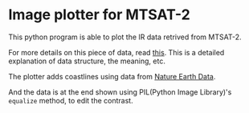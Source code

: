 Image plotter for MTSAT-2
=========================

This python program is able to plot the IR data retrived from MTSAT-2.

For more details on this piece of data, read
[this](ftp://mtsat-1r.cr.chiba-u.ac.jp/readme.txt). This is a detailed
explanation of data structure, the meaning, etc.

The plotter adds coastlines using data from [Nature Earth
Data](http://www.naturalearthdata.com/downloads/10m-physical-vectors/10m-coastline/).

And the data is at the end shown using PIL(Python Image Library)'s `equalize`
method, to edit the contrast.

